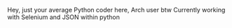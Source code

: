 Hey, just your average Python coder here, 
Arch user btw
Currently working with Selenium and JSON within python
